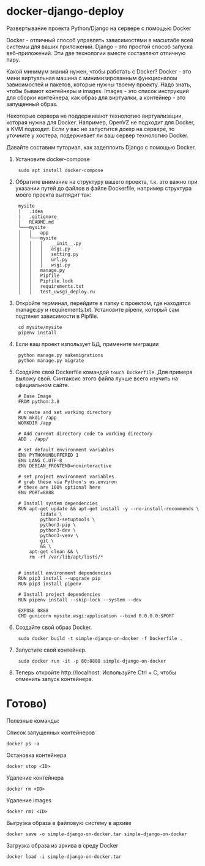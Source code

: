 # docker-django-deploy
Развертывание проекта Python/Django на сервере с помощью Docker

Docker - отличный способ управлять зависимостями в масштабе всей системы для ваших приложений. 
Django - это простой способ запуска веб-приложений. Эти две технологии вместе составляют отличную пару. 

Какой минимум знаний нужен, чтобы работать с Docker?
Docker - это мини виртуальная машина с минимизированным функционалом зависимостей и пакетов, которые нужны твоему проекту.
Надо знать, чтобы бывают контейнеры и images. Images - это список инструкций для сборки контейнера, как образ для виртуалки, 
а контейнер - это запущенный образ.

Некоторые сервера не поддерживают технологию виртуализации, которая нужна для Docker. Например, OpenVZ не подходит для Docker, 
а KVM подходит. Если у вас не запустится докер на сервере, то уточните у хостера, подерживает ли ваш сервер технологию Docker.

Давайте составим туториал, как задеплоить Django c помощью Docker.

1. Установите docker-compose

        sudo apt install docker-compose

2. Обратите внимание на структуру вашего проекта, т.к. это важно при указании путей до файлов в файле Dockerfile, например 
структура моего проекта выглядит так:

        mysite
        |   .idea
        |   .gitignore
        |   README.md
        └───mysite
        │   │   app
        │   └───mysite
        │   │   │   __init__.py
        │   │   │   asgi.py
        │   │   │   setting.py
        │   │   │   url.py
        │   │   │   wsgi.py
        │   │   manage.py
        │   │   Pipfile
        │   │   Pipfile.lock
        │   │   requirements.txt
        │   │   test_uwsgi_deploy.ru

3. Откройте терминал, перейдите в папку с проектом, где находятся manage.py и requirements.txt. Установите pipenv, 
который сам подтянет зависимости в Pipfile.
    
        cd mysite/mysite
        pipenv install
    
4. Если ваш проект изпользует БД, примените миграции

        python manage.py makemigrations
        python manage.py migrate
    
5. Создайте свой Dockerfile командой `touch Dockerfile`. Для примера выложу свой. Синтаксис этого файла лучше всего изучить на официальном сайте.

 
        # Base Image
        FROM python:3.8
        
        # create and set working directory
        RUN mkdir /app
        WORKDIR /app
        
        # Add current directory code to working directory
        ADD . /app/
        
        # set default environment variables
        ENV PYTHONUNBUFFERED 1
        ENV LANG C.UTF-8
        ENV DEBIAN_FRONTEND=noninteractive
        
        # set project environment variables
        # grab these via Python's os.environ
        # these are 100% optional here
        ENV PORT=8888
        
        # Install system dependencies
        RUN apt-get update && apt-get install -y --no-install-recommends \
                tzdata \
                python3-setuptools \
                python3-pip \
                python3-dev \
                python3-venv \
                git \
                && \
            apt-get clean && \
            rm -rf /var/lib/apt/lists/*
        
        
        # install environment dependencies
        RUN pip3 install --upgrade pip
        RUN pip3 install pipenv
        
        # Install project dependencies
        RUN pipenv install --skip-lock --system --dev
        
        EXPOSE 8888
        CMD gunicorn mysite.wsgi:application --bind 0.0.0.0:$PORT
        
6. Создайте свой образ Docker.

        sudo docker build -t simple-django-on-docker -f Dockerfile .
    
7. Запустите свой контейнер.

        sudo docker run -it -p 80:8888 simple-django-on-docker
    
8. Теперь откройте http://localhost. Используйте Ctrl + C, чтобы отменить запуск контейнера.

# Готово)

Полезные команды:

Список запущенных контейнеров

    docker ps -a
    
Остановка контейнера

    docker stop <ID>

Удаление контейнера

    docker rm <ID>
    
Удаление images

    docker rmi <ID>
    
Выгрузка образа в файловую систему в архиве

    docker save -o simple-django-on-docker.tar simple-django-on-docker
    
Загрузка образа из архива в среду Docker

    docker load -i simple-django-on-docker.tar
